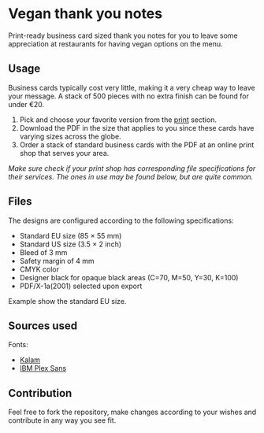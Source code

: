 # Vegan thank you notes
Print-ready business card sized thank you notes for you to leave some appreciation at restaurants for having vegan options on the menu.

## Usage

Business cards typically cost very little, making it a very cheap way to leave your message. A stack of 500 pieces with no extra finish can be found for under €20.

1. Pick and choose your favorite version from the [print](print) section.
2. Download the PDF in the size that applies to you since these cards have varying sizes across the globe.
3. Order a stack of standard business cards with the PDF at an online print shop that serves your area.

*Make sure check if your print shop has corresponding file specifications for their services. The ones in use may be found below, but are quite common.*

## Files

The designs are configured according to the following specifications:

- Standard EU size (85 × 55 mm)
- Standard US size (3.5 × 2 inch)
- Bleed of 3 mm
- Safety margin of 4 mm
- CMYK color
- Designer black for opaque black areas (C=70, M=50, Y=30, K=100)
- PDF/X-1a(2001) selected upon export

Example show the standard EU size.

## Sources used

Fonts:

- [Kalam](https://fonts.google.com/specimen/Kalam)
- [IBM Plex Sans](https://fonts.google.com/specimen/IBM+Plex+Sans)

## Contribution

Feel free to fork the repository, make changes according to your wishes and contribute in any way you see fit.